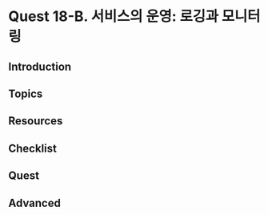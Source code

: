 # Quest 18-B. 서비스의 운영: 로깅과 모니터링

## Introduction
## Topics
## Resources
## Checklist
## Quest
## Advanced
